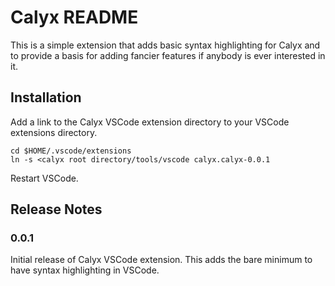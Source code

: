# Calyx README

This is a simple extension that adds basic syntax highlighting for Calyx and to provide a basis for adding
fancier features if anybody is ever interested in it.

## Installation
Add a link to the Calyx VSCode extension directory to your VSCode extensions directory.
```
cd $HOME/.vscode/extensions
ln -s <calyx root directory/tools/vscode calyx.calyx-0.0.1
```
Restart VSCode.

<!-- ## Features -->

<!-- ## Requirements -->

<!-- If you have any requirements or dependencies, add a section describing those and how to install and configure them. -->

<!-- ## Extension Settings -->

## Release Notes

### 0.0.1

Initial release of Calyx VSCode extension. This adds the bare minimum to have syntax highlighting in VSCode.
